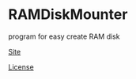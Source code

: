# RAMDiskMounter
program for easy create RAM disk

[Site](1mpseven.github.io/RAMDiskMounter)

[License](https://github.com/1mpseven/RAMDiskMounter/blob/gh-pages/LICENSE.md)
